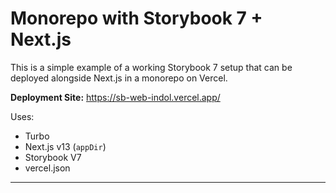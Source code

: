 # Monorepo with Storybook 7 + Next.js

This is a simple example of a working Storybook 7 setup that can be deployed alongside Next.js in a monorepo on Vercel.

**Deployment Site:** https://sb-web-indol.vercel.app/


Uses:
- Turbo
- Next.js v13 (`appDir`)
- Storybook V7
- vercel.json

---


